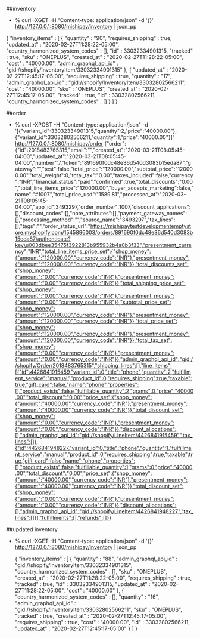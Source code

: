 ##inventory


- % curl -XGET -H "Content-type: application/json" -d '{}' http://127.0.0.1:8080/mishipay/inventory | json_pp

{
   "inventory_items" : [
      {
         "quantity" : "90",
         "requires_shipping" : true,
         "updated_at" : "2020-02-27T11:28:22-05:00",
         "country_harmonized_system_codes" : [],
         "id" : 33032334901315,
         "tracked" : true,
         "sku" : "ONEPLUS",
         "created_at" : "2020-02-27T11:28:22-05:00",
         "cost" : "40000.00",
         "admin_graphql_api_id" : "gid://shopify/InventoryItem/33032334901315"
      },
      {
         "updated_at" : "2020-02-27T12:45:17-05:00",
         "requires_shipping" : true,
         "quantity" : "17",
         "admin_graphql_api_id" : "gid://shopify/InventoryItem/33032802566211",
         "cost" : "40000.00",
         "sku" : "ONEPLUS",
         "created_at" : "2020-02-27T12:45:17-05:00",
         "tracked" : true,
         "id" : 33032802566211,
         "country_harmonized_system_codes" : []
      }
   ]
}

##order

 - % curl -XPOST -H "Content-type: application/json" -d '[{"variant_id":33032334901315,"quantity":2,"price":"40000.00"},{"variant_id":33032802566211,"quantity":1,"price":"40000.00"}]' http://127.0.0.1:8080/mishipay/order
   {"order":{"id":2018483765315,"email":"","created_at":"2020-03-21T08:05:45-04:00","updated_at":"2020-03-21T08:05:45-04:00","number":7,"token":"891690f0dc48e36d540d3083b15eda87","gateway":"","test":false,"total_price":"120000.00","subtotal_price":"120000.00","total_weight":0,"total_tax":"0.00","taxes_included":false,"currency":"INR","financial_status":"paid","confirmed":true,"total_discounts":"0.00","total_line_items_price":"120000.00","buyer_accepts_marketing":false,"name":"#1007","total_price_usd":"1589.81","processed_at":"2020-03-21T08:05:45-04:00","app_id":3493297,"order_number":1007,"discount_applications":[],"discount_codes":[],"note_attributes":[],"payment_gateway_names":[],"processing_method":"","source_name":"3493297","tax_lines":[],"tags":"","order_status_url":"https://mishipaytestdevelopmentemptystore.myshopify.com/1545896003/orders/891690f0dc48e36d540d3083b15eda87/authenticate?key\u003dbee35475f3922813b955932b4a0b3f33","presentment_currency":"INR","total_line_items_price_set":{"shop_money":{"amount":"120000.00","currency_code":"INR"},"presentment_money":{"amount":"120000.00","currency_code":"INR"}},"total_discounts_set":{"shop_money":{"amount":"0.00","currency_code":"INR"},"presentment_money":{"amount":"0.00","currency_code":"INR"}},"total_shipping_price_set":{"shop_money":{"amount":"0.00","currency_code":"INR"},"presentment_money":{"amount":"0.00","currency_code":"INR"}},"subtotal_price_set":{"shop_money":{"amount":"120000.00","currency_code":"INR"},"presentment_money":{"amount":"120000.00","currency_code":"INR"}},"total_price_set":{"shop_money":{"amount":"120000.00","currency_code":"INR"},"presentment_money":{"amount":"120000.00","currency_code":"INR"}},"total_tax_set":{"shop_money":{"amount":"0.00","currency_code":"INR"},"presentment_money":{"amount":"0.00","currency_code":"INR"}},"admin_graphql_api_id":"gid://shopify/Order/2018483765315","shipping_lines":[],"line_items":[{"id":4426841915459,"variant_id":0,"title":"phone","quantity":2,"fulfillment_service":"manual","product_id":0,"requires_shipping":true,"taxable":true,"gift_card":false,"name":"phone","properties":[],"product_exists":false,"fulfillable_quantity":2,"grams":0,"price":"40000.00","total_discount":"0.00","price_set":{"shop_money":{"amount":"40000.00","currency_code":"INR"},"presentment_money":{"amount":"40000.00","currency_code":"INR"}},"total_discount_set":{"shop_money":{"amount":"0.00","currency_code":"INR"},"presentment_money":{"amount":"0.00","currency_code":"INR"}},"discount_allocations":[],"admin_graphql_api_id":"gid://shopify/LineItem/4426841915459","tax_lines":[]},{"id":4426841948227,"variant_id":0,"title":"phone","quantity":1,"fulfillment_service":"manual","product_id":0,"requires_shipping":true,"taxable":true,"gift_card":false,"name":"phone","properties":[],"product_exists":false,"fulfillable_quantity":1,"grams":0,"price":"40000.00","total_discount":"0.00","price_set":{"shop_money":{"amount":"40000.00","currency_code":"INR"},"presentment_money":{"amount":"40000.00","currency_code":"INR"}},"total_discount_set":{"shop_money":{"amount":"0.00","currency_code":"INR"},"presentment_money":{"amount":"0.00","currency_code":"INR"}},"discount_allocations":[],"admin_graphql_api_id":"gid://shopify/LineItem/4426841948227","tax_lines":[]}],"fulfillments":[],"refunds":[]}}
   

##updated inventory 

 - % curl -XGET -H "Content-type: application/json" -d '{}' http://127.0.0.1:8080/mishipay/inventory | json_pp
 
 
   {
      "inventory_items" : [
         {
            "quantity" : "88",
            "admin_graphql_api_id" : "gid://shopify/InventoryItem/33032334901315",
            "country_harmonized_system_codes" : [],
            "sku" : "ONEPLUS",
            "created_at" : "2020-02-27T11:28:22-05:00",
            "requires_shipping" : true,
            "tracked" : true,
            "id" : 33032334901315,
            "updated_at" : "2020-02-27T11:28:22-05:00",
            "cost" : "40000.00"
         },
         {
            "country_harmonized_system_codes" : [],
            "quantity" : "16",
            "admin_graphql_api_id" : "gid://shopify/InventoryItem/33032802566211",
            "sku" : "ONEPLUS",
            "tracked" : true,
            "created_at" : "2020-02-27T12:45:17-05:00",
            "requires_shipping" : true,
            "cost" : "40000.00",
            "id" : 33032802566211,
            "updated_at" : "2020-02-27T12:45:17-05:00"
         }
      ]
   }
